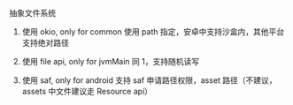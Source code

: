 抽象文件系统

1. 使用 okio, only for common
使用 path 指定，安卓中支持沙盒内，其他平台支持绝对路径

2. 使用 file api, only for jvmMain
同 1，支持随机读写

3. 使用 saf, only for android
支持 saf 申请路径权限，asset 路径（不建议，assets 中文件建议走 Resource api）
